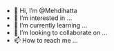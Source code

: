 - 👋 Hi, I’m @Mehdihatta
- 👀 I’m interested in ...
- 🌱 I’m currently learning ...
- 💞️ I’m looking to collaborate on ...
- 📫 How to reach me ...

<!---
Mehdihatta/Mehdihatta is a ✨ special ✨ repository because its `README.md` (this file) appears on your GitHub profile.
You can click the Preview link to take a look at your changes.
--->
